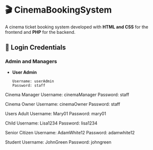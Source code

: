 # 🎬 CinemaBookingSystem

A cinema ticket booking system developed with **HTML and CSS** for the frontend and **PHP** for the backend.

## 🔐 Login Credentials

### Admin and Managers

- **User Admin**
  ```plaintext
  Username: userAdmin
  Password: staff
Cinema Manager
Username: cinemaManager
Password: staff

Cinema Owner
Username: cinemaOwner
Password: staff

Users
Adult
Username: Mary01
Password: mary01

Child
Username: Lisa1234
Password: lisa1234

Senior Citizen
Username: AdamWhite12
Password: adamwhite12

Student
Username: JohnGreen
Password: johngreen
